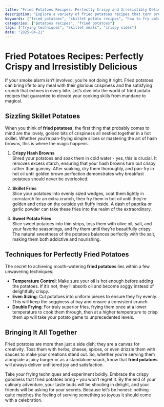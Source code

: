 ```yaml
---
title: "Fried Potatoes Recipes: Perfectly Crispy and Irresistibly Delicious"
description: "Explore a variety of fried potatoes recipes that turn ordinary spuds into golden, crispy delights. From hash browns to skillet fries, elevate your potato game."
keywords: ["fried potatoes", "skillet potato recipes", "how to fry potatoes"]
categories: ["potatoes recipes", "fried potatoes"]
tags: ["frying techniques", "skillet meals", "crispy sides"]
date: "2025-04-21"
---
```


# Fried Potatoes Recipes: Perfectly Crispy and Irresistibly Delicious

If your smoke alarm isn’t involved, you’re not doing it right. Fried potatoes can bring life to any meal with their glorious crispiness and the satisfying crunch that echoes in every bite. Let’s dive into the world of fried potato recipes that guarantee to elevate your cooking skills from mundane to magical.

## Sizzling Skillet Potatoes

When you think of **fried potatoes**, the first thing that probably comes to mind are the lovely, golden bits of crispiness all nestled together in a hot skillet. Whether you’re pan-frying simple slices or mastering the art of hash browns, this is where the magic happens.

1. **Crispy Hash Browns**  
   Shred your potatoes and soak them in cold water - yes, this is crucial. It removes excess starch, ensuring that your hash browns turn out crispy rather than gummy. After soaking, dry them thoroughly, and pan-fry in hot oil until golden brown perfection demonstrates why breakfast potatoes should never be overlooked.

2. **Skillet Fries**  
   Slice your potatoes into evenly sized wedges, coat them lightly in cornstarch for an extra crunch, then fry them in hot oil until they’re golden and crisp on the outside yet fluffy inside. A dash of paprika or garlic powder can take these fries into the realm of the extraordinary.

3. **Sweet Potato Fries**  
   Slice sweet potatoes into thin strips, toss them with olive oil, salt, and your favorite seasonings, and fry them until they’re beautifully crispy. The natural sweetness of the potatoes balances perfectly with the salt, making them both addictive and nourishing.

## Techniques for Perfectly Fried Potatoes

The secret to achieving mouth-watering **fried potatoes** lies within a few unwavering techniques:

- **Temperature Control**: Make sure your oil is hot enough before adding the potatoes. If it’s not, they’ll absorb oil and become soggy instead of delightfully crispy.
- **Even Sizing**: Cut potatoes into uniform pieces to ensure they fry evenly. This will keep the sogginess at bay and ensure a consistent crunch.
- **Double Frying**: For truly superior fries, frying them once at a lower temperature to cook them through, then at a higher temperature to crisp them up will take your potato game to unprecedented levels.

## Bringing It All Together

Fried potatoes are more than just a side dish; they are a canvas for creativity. Toss them with herbs, cheese, spices, or even drizzle them with sauces to make your creations stand out. So, whether you’re serving them alongside a juicy burger or as a standalone snack, know that **fried potatoes** will always deliver unfiltered joy and satisfaction.

Take your frying techniques and experiment boldly. Embrace the crispy goodness that fried potatoes bring – you won’t regret it. By the end of your culinary adventure, your taste buds will be shouting in delight, and your friends will be asking for your secrets. Because let’s be honest: nothing quite matches the feeling of serving something so joyous it should come with a celebration.